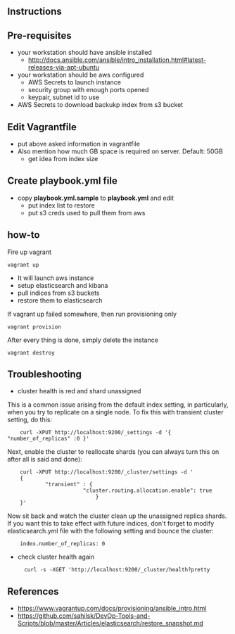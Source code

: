 Instructions
-------

## Pre-requisites

- your workstation should have ansible installed
    - http://docs.ansible.com/ansible/intro_installation.html#latest-releases-via-apt-ubuntu
- your workstation should be aws configured
    - AWS Secrets to launch instance
    - security group with enough ports opened
    - keypair, subnet id to use
- AWS Secrets to download backukp index from s3 bucket

## Edit Vagrantfile 

- put above asked information in vagrantfile
- Also mention how much GB space is required on server. Default: 50GB
    - get idea from index size

## Create playbook.yml file

- copy **playbook.yml.sample** to **playbook.yml** and edit
    - put index list to restore
    - put s3 creds used to pull them from aws


## how-to

Fire up vagrant
    
    vagrant up

- It will launch aws instance
- setup elasticsearch and kibana
- pull indices from s3 buckets
- restore them to elasticsearch


If vagrant up failed somewhere, then run provisioning only

    vagrant provision

After every thing is done, simply delete the instance

    vagrant destroy

Troubleshooting
------

- cluster health is red and shard unassigned

This is a common issue arising from the default index setting, in particularly,
when you try to replicate on a single node. To fix this with transient cluster
setting, do this:

        curl -XPUT http://localhost:9200/_settings -d '{ "number_of_replicas" :0 }'

Next, enable the cluster to reallocate shards (you can always turn this on after
all is said and done):

        curl -XPUT http://localhost:9200/_cluster/settings -d '
        {
                "transient" : {
                            "cluster.routing.allocation.enable": true
                                }
        }'

Now sit back and watch the cluster clean up the unassigned replica shards. If
you want this to take effect with future indices, don't forget to modify
elasticsearch.yml file with the following setting and bounce the cluster:

        index.number_of_replicas: 0

- check cluster health again

        curl -s -XGET 'http://localhost:9200/_cluster/health?pretty








References
------

- https://www.vagrantup.com/docs/provisioning/ansible_intro.html
- https://github.com/sahilsk/DevOp-Tools-and-Scripts/blob/master/Articles/elasticsearch/restore_snapshot.md
